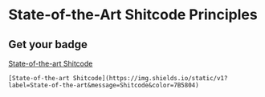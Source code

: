 # State-of-the-Art Shitcode Principles

## Get your badge

[State-of-the-art Shitcode](https://img.shields.io/static/v1?label=State-of-the-art&message=Shitcode&color=7B5804)

```
[State-of-the-art Shitcode](https://img.shields.io/static/v1?label=State-of-the-art&message=Shitcode&color=7B5804)
```
